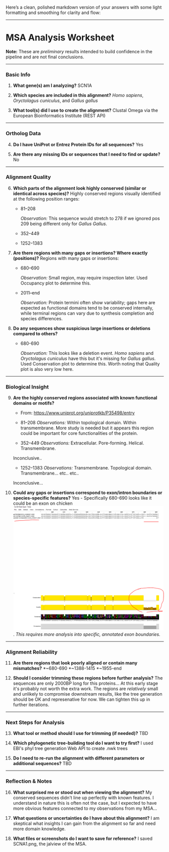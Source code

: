 Here’s a clean, polished markdown version of your answers with some light formatting and smoothing for clarity and flow:

---

# MSA Analysis Worksheet

**Note:** These are *preliminary* results intended to build confidence in the pipeline and are not final conclusions.

---

### Basic Info

1. **What gene(s) am I analyzing?**
   SCN1A

2. **Which species are included in this alignment?**
   *Homo sapiens*, *Oryctolagus cuniculus*, and *Gallus gallus*

3. **What tool(s) did I use to create the alignment?**
   Clustal Omega via the European Bioinformatics Institute (REST API)

---

### Ortholog Data

4. **Do I have UniProt or Entrez Protein IDs for all sequences?**
   Yes

5. **Are there any missing IDs or sequences that I need to find or update?**
   No

---

### Alignment Quality

6. **Which parts of the alignment look highly conserved (similar or identical across species)?**
   Highly conserved regions visually identified at the following position ranges:

   * 81–208

     *Observation:* This sequence would stretch to 278 if we ignored pos 209 being different only for *Gallus Gallus*.

   * 352–449
   * 1252–1383

7. **Are there regions with many gaps or insertions? Where exactly (positions)?**
   Regions with many gaps or insertions:

   * 680–690

     *Observation:* Small region, may require inspection later. Used Occupancy plot to determine this. 

   * 2011–end

     *Observation:* Protein termini often show variability; gaps here are expected as functional domains tend to be conserved internally, while terminal regions can vary due to synthesis completion and species differences.

8. **Do any sequences show suspicious large insertions or deletions compared to others?**
   * 680-690
   
     *Observation:* This looks like a deletion event. *Homo sapiens* and *Oryctolagus cuniculus* have this but it's missing for *Gallus gallus*. Used Conservation plot to determine this. Worth noting that Quality plot is also very low here.

---

### Biological Insight

9. **Are the highly conserved regions associated with known functional domains or motifs?**
    * From: https://www.uniprot.org/uniprotkb/P35498/entry

    * 81–208
    *Observations:* Within topological domain. Within transmembrane. 
    More study is needed but it appears this region could be important 
    for core functionalities of the protein.

    * 352–449
    *Observations:* Extracellular. Pore-forming. Helical. Transmembrane.
    
    Inconclusive..

    * 1252–1383
    *Observations:* Transmembrane. Topological domain. Transmembrane... etc.. etc.. 

    Inconclusive...



10. **Could any gaps or insertions correspond to exon/intron boundaries or species-specific features?**
    Yes - Specifically 680-690 looks like it could be an exon on chicken
    ![chicken possible exon](SCNA1A_possible_chicken_exon.png). 
    _This requires more analysis
    into specific, annotated exon boundaries._

---

### Alignment Reliability

11. **Are there regions that look poorly aligned or contain many mismatches?**
    *~680-690
    *~1388-1415
    *~1955-end

12. **Should I consider trimming these regions before further analysis?**
    The sequences are only 2000BP long for this proteins... At this
    early stage it's probably not worth the extra work. The regions 
    are _relatively_ small and unlikely to compromise downstream results,
    like the tree generation should be OK and represenative for now. 
    We can tighten this up in further iterations.

---

### Next Steps for Analysis

13. **What tool or method should I use for trimming (if needed)?**
    TBD

14. **Which phylogenetic tree-building tool do I want to try first?**
    I used EBI's phyl tree generation Web API to create .nwk trees

15. **Do I need to re-run the alignment with different parameters or additional sequences?**
    TBD

---

### Reflection & Notes

16. **What surprised me or stood out when viewing the alignment?**
    My conserved sequences didn't line up perfectly with known features.
    I understand in nature this is often not the case, but I expected
    to have more obvious features connected to my observations from my
    MSA...

17. **What questions or uncertainties do I have about this alignment?**
    I am skeptical what insights I can gain from the alignment so far and need more domain knowledge.

18. **What files or screenshots do I want to save for reference?**
    I saved SCNA1.png, the jalview of the MSA.